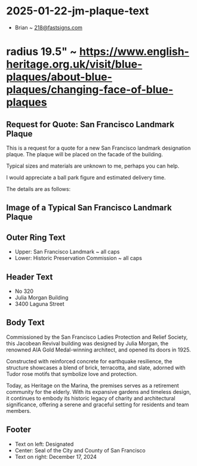 # 2025-01-22-jm-plaque-text

* Brian ~ 218@fastsigns.com

# radius 19.5" ~ https://www.english-heritage.org.uk/visit/blue-plaques/about-blue-plaques/changing-face-of-blue-plaques
## Request for Quote: San Francisco Landmark Plaque

This is a request for a quote for a new San Francisco landmark designation plaque. The plaque will be placed on the facade of the building.

Typical sizes and materials are unknown to me, perhaps you can help.

I would appreciate a ball park figure and estimated delivery time. 

The details are as follows:


## Image of a Typical San Francisco Landmark Plaque

## Outer Ring Text

* Upper: San Francisco Landmark ~ all caps
* Lower: Historic Preservation Commission ~ all caps

## Header Text

* No 320
* Julia Morgan Building
* 3400 Laguna Street

## Body Text

Commissioned by the San Francisco Ladies Protection and Relief Society, this Jacobean Revival building was designed by Julia Morgan, the renowned AIA Gold Medal-winning architect, and opened its doors in 1925.

Constructed with reinforced concrete for earthquake resilience, the structure showcases a blend of brick, terracotta, and slate, adorned with Tudor rose motifs that symbolize love and protection.

Today, as Heritage on the Marina, the premises serves as a retirement community for the elderly. With its expansive gardens and timeless design, it continues to embody its historic legacy of charity and architectural significance, offering a serene and graceful setting for residents and team members.

## Footer

* Text on left: Designated
* Center: Seal of the City and County of San Francisco
* Text on right: December 17, 2024